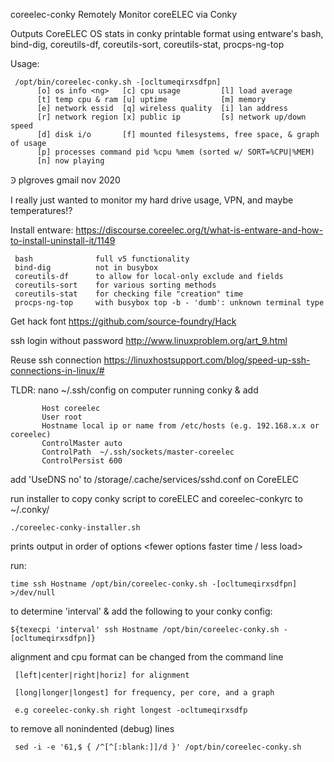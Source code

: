  coreelec-conky
Remotely Monitor coreELEC via Conky

  Outputs CoreELEC OS stats in conky printable format
  using entware's bash, bind-dig, coreutils-df, coreutils-sort, 
                  coreutils-stat, procps-ng-top
     
   Usage:
   
     /opt/bin/coreelec-conky.sh -[ocltumeqirxsdfpn]
          [o] os info <ng>   [c] cpu usage         [l] load average
          [t] temp cpu & ram [u] uptime            [m] memory
          [e] network essid  [q] wireless quality  [i] lan address
          [r] network region [x] public ip         [s] network up/down speed
          [d] disk i/o       [f] mounted filesystems, free space, & graph of usage
          [p] processes command pid %cpu %mem (sorted w/ SORT=%CPU|%MEM)
          [n] now playing

 Ꜿ plgroves gmail nov 2020
    
  I really just wanted to monitor my hard drive usage, VPN, and
    maybe temperatures!?
    
   Install entware:
    https://discourse.coreelec.org/t/what-is-entware-and-how-to-install-uninstall-it/1149
   
     bash              full v5 functionality
     bind-dig          not in busybox
     coreutils-df      to allow for local-only exclude and fields
     coreutils-sort    for various sorting methods
     coreutils-stat    for checking file "creation" time
     procps-ng-top     with busybox top -b - 'dumb': unknown terminal type
    
   Get hack font 
    https://github.com/source-foundry/Hack
    
   ssh login without password
    http://www.linuxproblem.org/art_9.html

   Reuse ssh connection
    https://linuxhostsupport.com/blog/speed-up-ssh-connections-in-linux/#
    
   TLDR: nano ~/.ssh/config on computer running conky & add
    
           Host coreelec
           User root
           Hostname local ip or name from /etc/hosts (e.g. 192.168.x.x or coreelec)
           ControlMaster auto
           ControlPath  ~/.ssh/sockets/master-coreelec
           ControlPersist 600
   
   add 'UseDNS no' to /storage/.cache/services/sshd.conf on CoreELEC
    
   
   run installer to copy conky script to coreELEC and coreelec-conkyrc to ~/.conky/
   
    ./coreelec-conky-installer.sh
    
   prints output in order of options <fewer options faster time / less load>
   
   run: 

    time ssh Hostname /opt/bin/coreelec-conky.sh -[ocltumeqirxsdfpn] >/dev/null
      
   to determine 'interval' & add the following to your conky config:
   
    ${texecpi 'interval' ssh Hostname /opt/bin/coreelec-conky.sh -[ocltumeqirxsdfpn]}
      
   alignment and cpu format can be changed from the command line
     
     [left|center|right|horiz] for alignment
     
     [long|longer|longest] for frequency, per core, and a graph
   
     e.g coreelec-conky.sh right longest -ocltumeqirxsdfp
   
   to remove all nonindented (debug) lines
     
     sed -i -e '61,$ { /^[^[:blank:]]/d }' /opt/bin/coreelec-conky.sh 
